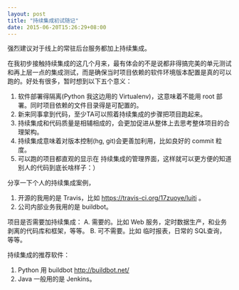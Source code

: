 ```yaml
---
layout: post
title: "持续集成初试随记"
date: 2015-06-20T15:26:29+08:00
---
```


强烈建议对于线上的常驻后台服务都加上持续集成。

在我初步接触持续集成的这几个月来，最有体会的不是说都非得搞完美的单元测试和再上层一点的集成测试，而是确保当时项目依赖的软件环境版本配置是真的可以跑的。好处有很多，暂时想到以下五个意义：
1. 软件部署得隔离(Python 我这边用的 Virtualenv)，这意味着不能用 root 部署。同时项目依赖的文件目录得是可配置的。
2. 新来同事拿到代码，至少TA可以照着持续集成的步骤把项目跑起来。
3. 持续集成和代码质量是相辅相成的，会更加促进从整体上去思考整体项目的合理架构。
4. 持续集成意味着对版本控制(hg, git)会更善加利用，比如良好的 commit 粒度。
5. 可以跑的项目都直观的显示在 持续集成的管理界面，这样就可以更方便的知道别人的代码到底长啥样子：）

分享一下个人的持续集成案例，
1. 开源的我用的是 Travis，比如 https://travis-ci.org/17zuoye/luiti 。
2. 公司内部业务我用的是 buildbot。

项目是否需要加持续集成：
A. 需要的。比如 Web 服务，定时数据生产，和业务剥离的代码库和框架，等等。
B. 可不需要。比如 临时报表，日常的 SQL查询，等等。

持续集成的推荐软件：
1. Python 用 buildbot http://buildbot.net/
2. Java 一般用的是 Jenkins。
